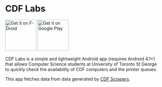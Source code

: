 CDF Labs
=======

<a href="https://f-droid.org/packages/me.echeung.cdflabs/" target="_blank">
<img src="https://f-droid.org/badge/get-it-on.png" alt="Get it on F-Droid" height="100"/></a>
<a href="https://play.google.com/store/apps/details?id=me.echeung.cdflabs" target="_blank">
<img src="https://play.google.com/intl/en_us/badges/images/generic/en-play-badge.png" alt="Get it on Google Play" height="100"/></a>

CDF Labs is a simple and lightweight Android app (requires Android 4.1+) that allows Computer Science students at University of Toronto St George to quickly check the availability of CDF computers and the printer queues.

This app fetches data from data generated by [CDF Scrapers](https://github.com/arkon/cdf-scrapers).
